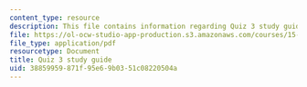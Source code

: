 ```yaml
---
content_type: resource
description: This file contains information regarding Quiz 3 study guide.
file: https://ol-ocw-studio-app-production.s3.amazonaws.com/courses/15-053-optimization-methods-in-management-science-spring-2013/38859959871f95e69b0351c08220504a_MIT15_053S13_quiz3guide.pdf
file_type: application/pdf
resourcetype: Document
title: Quiz 3 study guide
uid: 38859959-871f-95e6-9b03-51c08220504a
---
```


